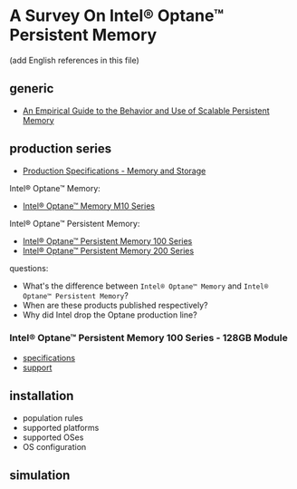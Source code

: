 # A Survey On Intel® Optane™ Persistent Memory

(add English references in this file)

## generic

* [An Empirical Guide to the Behavior and Use of Scalable Persistent Memory](https://www.usenix.org/conference/fast20/presentation/yang)

## production series
* [Production Specifications - Memory and Storage](https://ark.intel.com/content/www/us/en/ark.html#@MemoryandStorage)

Intel® Optane™ Memory:
* [Intel® Optane™ Memory M10 Series](https://ark.intel.com/content/www/us/en/ark/products/series/132776/intel-optane-memory-m10-series.html)

Intel® Optane™ Persistent Memory:
* [Intel® Optane™ Persistent Memory 100 Series](https://ark.intel.com/content/www/us/en/ark/products/series/190349/intel-optane-persistent-memory-100-series.html)
* [Intel® Optane™ Persistent Memory 200 Series](https://ark.intel.com/content/www/us/en/ark/products/series/203877/intel-optane-persistent-memory-200-series.html)

questions:
* What's the difference between `Intel® Optane™ Memory` and `Intel® Optane™ Persistent Memory`?
* When are these products published respectively?
* Why did Intel drop the Optane production line?

### Intel® Optane™ Persistent Memory 100 Series - 128GB Module

* [specifications](https://www.intel.com/content/www/us/en/products/sku/190348/intel-optane-persistent-memory-100-series-128gb-module/specifications.html)
* [support](https://www.intel.com/content/www/us/en/products/sku/190348/intel-optane-persistent-memory-100-series-128gb-module/support.html)

## installation

* population rules
* supported platforms
* supported OSes
* OS configuration

## simulation
